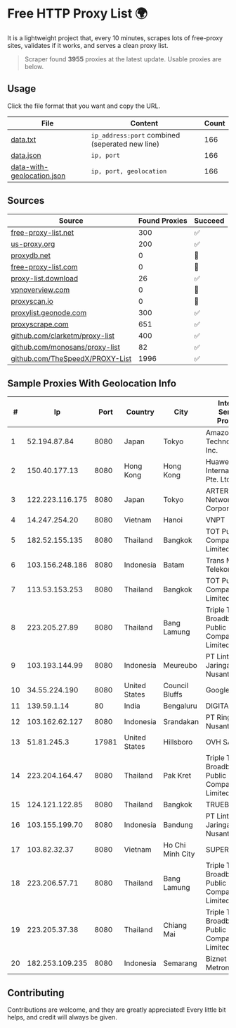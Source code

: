 
# Free HTTP Proxy List 🌍

It is a lightweight project that, every 10 minutes, scrapes lots of free-proxy sites, validates if it works, and serves a clean proxy list.


> Scraper found **3955** proxies at the latest update. Usable proxies are below.

## Usage

Click the file format that you want and copy the URL.


|File|Content|Count|
|----|-------|-----|
|[data.txt](https://raw.githubusercontent.com/themiralay/Proxy-List-World/master/data.txt)|`ip_address:port` combined (seperated new line)|166|
|[data.json](https://raw.githubusercontent.com/themiralay/Proxy-List-World/master/data.json)|`ip, port`|166|
|[data-with-geolocation.json](https://raw.githubusercontent.com/themiralay/Proxy-List-World/master/data-with-geolocation.json)|`ip, port, geolocation`|166|

## Sources

|Source|Found Proxies|Succeed|
|------|-------------|-------|
|[free-proxy-list.net](https://free-proxy-list.net)|300|✅|
|[us-proxy.org](https://www.us-proxy.org)|200|✅|
|[proxydb.net](http://proxydb.net)|0|🚫|
|[free-proxy-list.com](https://free-proxy-list.com/?page=&port=&type%5B%5D=http&type%5B%5D=https&up_time=0&search=Search)|0|🚫|
|[proxy-list.download](https://www.proxy-list.download/HTTP)|26|✅|
|[vpnoverview.com](https://vpnoverview.com/privacy/anonymous-browsing/free-proxy-servers)|0|🚫|
|[proxyscan.io](https://www.proxyscan.io)|0|🚫|
|[proxylist.geonode.com](https://proxylist.geonode.com/api/proxy-list?limit=300&page=1&sort_by=lastChecked&sort_type=desc&protocols=http,https)|300|✅|
|[proxyscrape.com](https://api.proxyscrape.com/v2/?request=displayproxies&protocol=http&timeout=10000&country=all&ssl=all&anonymity=all)|651|✅|
|[github.com/clarketm/proxy-list](https://raw.githubusercontent.com/clarketm/proxy-list/master/proxy-list-raw.txt)|400|✅|
|[github.com/monosans/proxy-list](https://raw.githubusercontent.com/monosans/proxy-list/main/proxies/http.txt)|82|✅|
|[github.com/TheSpeedX/PROXY-List](https://raw.githubusercontent.com/TheSpeedX/PROXY-List/master/http.txt)|1996|✅|


## Sample Proxies With Geolocation Info

|#|Ip|Port|Country|City|Internet Service Provider|
|-|--|----|-------|----|-------------------------|
|1|52.194.87.84|8080|Japan|Tokyo|Amazon Technologies Inc.|
|2|150.40.177.13|8080|Hong Kong|Hong Kong|Huawei International Pte. Ltd.|
|3|122.223.116.175|8080|Japan|Tokyo|ARTERIA Networks Corporation|
|4|14.247.254.20|8080|Vietnam|Hanoi|VNPT|
|5|182.52.155.135|8080|Thailand|Bangkok|TOT Public Company Limited|
|6|103.156.248.186|8080|Indonesia|Batam|Trans Media Telekomunikasi|
|7|113.53.153.253|8080|Thailand|Bangkok|TOT Public Company Limited|
|8|223.205.27.89|8080|Thailand|Bang Lamung|Triple T Broadband Public Company Limited|
|9|103.193.144.99|8080|Indonesia|Meureubo|PT Lintas Jaringan Nusantara|
|10|34.55.224.190|8080|United States|Council Bluffs|Google LLC|
|11|139.59.1.14|80|India|Bengaluru|DIGITALOCEAN|
|12|103.162.62.127|8080|Indonesia|Srandakan|PT Ring Media Nusantara|
|13|51.81.245.3|17981|United States|Hillsboro|OVH SAS|
|14|223.204.164.47|8080|Thailand|Pak Kret|Triple T Broadband Public Company Limited|
|15|124.121.122.85|8080|Thailand|Bangkok|TRUEBB|
|16|103.155.199.70|8080|Indonesia|Bandung|PT Lintas Jaringan Nusantara|
|17|103.82.32.37|8080|Vietnam|Ho Chi Minh City|SUPERHOST|
|18|223.206.57.71|8080|Thailand|Bang Lamung|Triple T Broadband Public Company Limited|
|19|223.205.37.38|8080|Thailand|Chiang Mai|Triple T Broadband Public Company Limited|
|20|182.253.109.235|8080|Indonesia|Semarang|Biznet Metronet|



## Contributing

Contributions are welcome, and they are greatly appreciated! Every
little bit helps, and credit will always be given.

